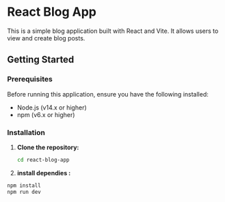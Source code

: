 # React Blog App

This is a simple blog application built with React and Vite. It allows users to view and create blog posts.

## Getting Started

### Prerequisites

Before running this application, ensure you have the following installed:

- Node.js (v14.x or higher)
- npm (v6.x or higher)

### Installation

1. **Clone the repository:**

   ```bash
   cd react-blog-app

2. **install dependies :**

```bash
npm install
npm run dev

